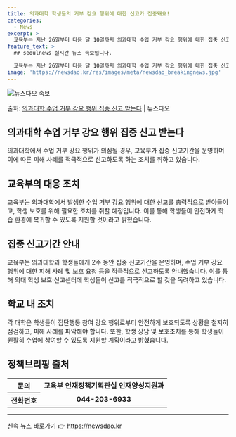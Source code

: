 ```yaml
---
title: 의과대학 학생들의 거부 강요 행위에 대한 신고가 집중돼요!
categories:
  - News
excerpt: >
  교육부는 지난 26일부터 다음 달 10일까지 의과대학 수업 거부 강요 행위에 대한 집중 신고기간을 운영한다고…
feature_text: >
  ## seoulnews 실시간 뉴스 속보입니다.

  교육부는 지난 26일부터 다음 달 10일까지 의과대학 수업 거부 강요 행위에 대한 집중 신고기간을 운영한다고…
image: 'https://newsdao.kr/res/images/meta/newsdao_breakingnews.jpg'
---
```


![뉴스다오 속보](https://newsdao.kr/res/images/meta/newsdao_breakingnews.jpg)

<p>출처: <a href="https://newsdao.kr/3691" rel="dofollow">의과대학 수업 거부 강요 행위 집중 신고 받는다</a> | 뉴스다오</p>

<h2>의과대학 수업 거부 강요 행위 집중 신고 받는다</h2>
<p data-ke-size="size16">의과대학에서 수업 거부 강요 행위가 의심될 경우, 교육부가 집중 신고기간을 운영하며 이에 따른 피해 사례를 적극적으로 신고하도록 하는 조치를 취하고 있습니다.</p>
<h2 data-ke-size="size26">교육부의 대응 조치</h2>
<p>교육부는 의과대학에서 발생한 수업 거부 강요 행위에 대한 신고를 총력적으로 받아들이고, 학생 보호를 위해 필요한 조치를 취할 예정입니다. 이를 통해 학생들이 안전하게 학습 환경에 복귀할 수 있도록 지원할 것이라고 밝혔습니다.</p>

<h2 data-ke-size="size26">집중 신고기간 안내</h2>
<p>교육부는 의과대학과 학생들에게 2주 동안 집중 신고기간을 운영하며, 수업 거부 강요 행위에 대한 피해 사례 및 보호 요청 등을 적극적으로 신고하도록 안내했습니다. 이를 통해 의대 학생 보호·신고센터에 학생들이 신고를 적극적으로 할 것을 독려하고 있습니다.</p>

<h2 data-ke-size="size26">학교 내 조치</h2>
<p>각 대학은 학생들이 집단행동 참여 강요 행위로부터 안전하게 보호되도록 상황을 철저히 점검하고, 피해 사례를 파악해야 합니다. 또한, 학생 상담 및 보호조치를 통해 학생들이 원활히 수업에 참여할 수 있도록 지원할 계획이라고 밝혔습니다.</p>

<h2 data-ke-size="size26">정책브리핑 출처</h2>

<table>
	<tr>
		<th>문의</th>
		<td style="text-align: center; height: 17px;"><b>교육부 인재정책기획관실 인재양성지원과</b></td>
	</tr>
	<tr>
		<th>전화번호</th>
		<td style="text-align: center; height: 17px;"><b>044-203-6933</b></td>
	</tr>
</table>
<hr> 

신속 뉴스 바로가기 👉 <a href="https://newsdao.kr" rel="dofollow">https://newsdao.kr</a>


